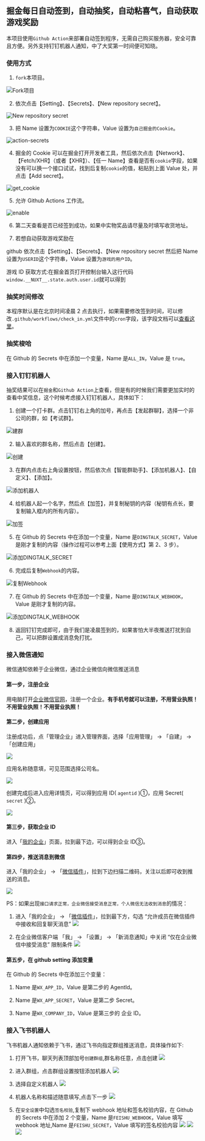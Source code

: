 ## 掘金每日自动签到，自动抽奖，自动粘喜气，自动获取游戏奖励

本项目使用`Github Action`来部署自动签到程序，无需自己购买服务器，安全可靠且方便。另外支持钉钉机器人通知，中了大奖第一时间便可知晓。

### 使用方式

1. `fork`本项目。

![Fork项目](./statics/imgs/fork.png)

2. 依次点击【Setting】、【Secrets】、【New repository secret】。

![New repository secret](./statics/imgs/secrets.png)

3. 把 Name 设置为`COOKIE`这个字符串，Value 设置为`自己掘金的Cookie`。

![action-secrets](./statics/imgs/action-secrets.jpg)

4. 掘金的 Cookie 可以在掘金打开开发者工具，然后依次点击【Network】、【Fetch/XHR】（或者【XHR】）、【任一 Name】查看是否有`cookie`字段，如果没有可以换一个接口试试，找到后复制`cookie`的值，粘贴到上面 Value 处，并点击【Add secret】。

![get_cookie](./statics/imgs/get_cookie.png)

5. 允许 Github Actions 工作流。

![enable](./statics/imgs/enable.png)

6. 第二天查看是否已经签到成功，如果中实物奖品请尽量及时填写收货地址。

7. 若想自动获取游戏奖励在

github 依次点击【Setting】、【Secrets】、【New repository secret 然后把 Name 设置为`USERID`这个字符串，Value 设置为`游戏的用户ID`。

游戏 ID 获取方式:在掘金首页打开控制台输入这行代码`window.__NUXT__.state.auth.user.id`就可以得到

### 抽奖时间修改

本程序默认是在北京时间凌晨 2 点去执行，如果需要修改签到时间，可以修改`.github/workflows/check_in.yml`文件中的`cron`字段，该字段文档可以[查看这里](https://docs.github.com/en/actions/reference/events-that-trigger-workflows)。

### 抽奖梭哈

在 Github 的 Secrets 中在添加一个变量，Name 是`ALL_IN`，Value 是 `true`。

### 接入钉钉机器人

抽奖结果可以在`掘金`和`Github Action`上查看，但是有的时候我们需要更加实时的查看中奖信息，这个时候考虑接入钉钉机器人，具体如下：

1. 创建一个打卡群。点击钉钉右上角的加号，再点击【发起群聊】，选择一个非公司的群，如【考试群】。

![建群](./statics/imgs/dingtalk1.png)

2. 输入喜欢的群名称，然后点击【创建】。

![创建](./statics/imgs/dingtalk2.png)

3. 在群内点击右上角设置按钮，然后依次点【智能群助手】、【添加机器人】、【自定义】、【添加】。

![添加机器人](./statics/imgs/dingtalk3.png)

4. 给机器人起一个名字，然后点【加签】，并复制秘钥的内容（秘钥有点长，要复制输入框内的所有内容）。

![加签](./statics/imgs/dingtalk4.png)

5. 在 Github 的 Secrets 中在添加一个变量，Name 是`DINGTALK_SECRET`，Value 是刚才复制的内容（操作过程可以参考上面【使用方式】第 2、3 步）。

![添加DINGTALK_SECRET](./statics/imgs/dingtalk5.png)

6. 完成后复制`Webhook`的内容。

![复制Webhook](./statics/imgs/dingtalk6.png)

7. 在 Github 的 Secrets 中在添加一个变量，Name 是`DINGTALK_WEBHOOK`，Value 是刚才复制的内容。

![添加DINGTALK_WEBHOOK](./statics/imgs/dingtalk7.png)

8. 返回钉钉完成即可，由于我们是凌晨签到的，如果害怕大半夜推送打扰到自己，可以把群设置成消息免打扰。

### 接入微信通知

微信通知依赖于企业微信，通过企业微信向微信推送消息

#### 第一步，注册企业

用电脑打开[企业微信官网](https://work.weixin.qq.com/)，注册一个企业。**有手机号就可以注册，不用营业执照！不用营业执照！不用营业执照！**

#### 第二步，创建应用

注册成功后，点「管理企业」进入管理界面，选择「应用管理」 → 「自建」 → 「创建应用」

![](https://theseven.ftqq.com/20210208143228.png)

应用名称随意填，可见范围选择公司名。

![](https://theseven.ftqq.com/20210208143327.png)

创建完成后进入应用详情页，可以得到应用 ID( `agentid` )①，应用 Secret( `secret` )②。

![](https://theseven.ftqq.com/20210208143553.png)

#### 第三步，获取企业 ID

进入「[我的企业](https://work.weixin.qq.com/wework_admin/frame#profile)」页面，拉到最下边，可以得到企业 ID③。

#### 第四步，推送消息到微信

进入「我的企业」 → 「[微信插件](https://work.weixin.qq.com/wework_admin/frame#profile/wxPlugin)」，拉到下边扫描二维码，关注以后即可收到推送的消息。

![](https://theseven.ftqq.com/20210208144808.png)

PS：如果出现`接口请求正常，企业微信接受消息正常，个人微信无法收到消息`的情况：

1. 进入「我的企业」 → 「[微信插件](https://work.weixin.qq.com/wework_admin/frame#profile/wxPlugin)」，拉到最下方，勾选 “允许成员在微信插件中接收和回复聊天消息” ![](https://img.ams1.imgbed.xyz/2021/06/01/HPIRU.jpg)

2. 在企业微信客户端 「我」 → 「设置」 → 「新消息通知」中关闭 “仅在企业微信中接受消息” 限制条件 ![](https://img.ams1.imgbed.xyz/2021/06/01/HPKPX.jpg)

#### 第五步，在 github setting 添加变量

在 Github 的 Secrets 中在添加三个变量：

1. Name 是`WX_APP_ID`，Value 是第二步的 AgentId。

2. Name 是`WX_APP_SECRET`，Value 是第二步 Secret。

3. Name 是`WX_COMPANY_ID`，Value 是第三步的 企业 ID。

### 接入飞书机器人

飞书机器人通知依赖于飞书，通过飞书向指定群组推送消息，具体操作如下:

1. 打开飞书，聊天列表顶部加号`创建群组`,群名称任意，点击创建 ![](./statics/imgs/feishu1.png)

2. 进入群组，点击群组设置按钮添加机器人 ![](./statics/imgs/feishu2.png)

3. 选择自定义机器人 ![](./statics/imgs/feishu3.png)

4. 机器人名称和描述随意填写,点击下一步 ![](./statics/imgs/feishu4.png)

5. 在`安全设置`中勾选`签名校验`,复制下 webhook 地址和签名校验内容，在 Github 的 Secrets 中在添加 2 个变量，Name 是`FEISHU_WEBHOOK`，Value 填写 webhook 地址,Name 是`FEISHU_SECRET`，Value 填写的签名校验内容 ![](./statics/imgs/feishu5.png) ![](./statics/imgs/feishu6.png) ![](./statics/imgs/feishu7.png)
